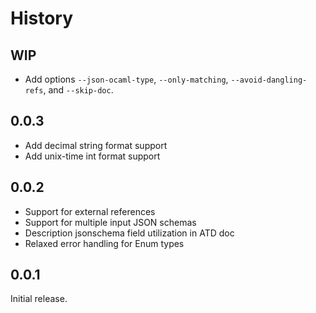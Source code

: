 # History

## WIP

- Add options `--json-ocaml-type`, `--only-matching`,
  `--avoid-dangling-refs`, and `--skip-doc`.

## 0.0.3
- Add decimal string format support
- Add unix-time int format support

## 0.0.2
- Support for external references
- Support for multiple input JSON schemas
- Description jsonschema field utilization in ATD doc
- Relaxed error handling for Enum types

## 0.0.1
Initial release.

